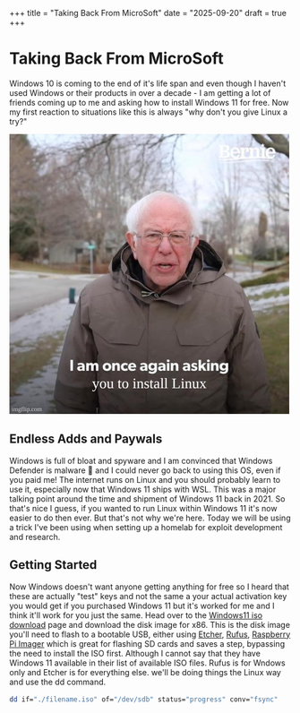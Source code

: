 +++
title = "Taking Back From MicroSoft"
date = "2025-09-20"
draft = true
+++

# Taking Back From MicroSoft

Windows 10 is coming to the end of it's life span and even though I haven't used Windows or their products in over a decade - I am getting a lot of friends coming up to me and asking how to install Windows 11 for free. Now my first reaction to situations like this is always "why don't you give Linux a try?"

![Bearnie-Linux](static/img/Bearnie-Linux.png)

## Endless Adds and Paywals

Windows is full of bloat and spyware and I am convinced that Windows Defender is malware 🤣 and I could never go back to using
this OS, even if you paid me! The internet runs on Linux and you should probably learn to use it, especially now that Windows 11 ships with WSL. This was a major talking point around the time and shipment of Windows 11 back in 2021. So that's nice I guess, if you wanted to run Linux within Windows 11 it's now easier to do then ever. But that's not why we're here. Today we will be using a trick I've been using when setting up a homelab for exploit development and research.

## Getting Started

Now Windows doesn't want anyone getting anything for free so I heard that these are actually "test" keys and not the same a your actual 
activation key you would get if you purchased Windows 11 but it's worked for me and I think it'll work for you just the same. Head over to the [Windows11 iso download](https://www.microsoft.com/en-us/software-download/windows11) page and download the disk image for x86. This is the disk image you'll need to flash to a bootable USB, either using [Etcher](https://etcher.balena.io/), [Rufus](https://rufus.ie/en/), [Raspberry Pi Imager](https://projects-raspberry.com/raspberry-pi-imager/) which is great for flashing SD cards and saves a step, bypassing the need to install the ISO first. Although I cannot say that they have Windows 11 available in their list of available ISO files. Rufus is for Wndows only and Etcher is for everything else. we'll be doing things the Linux way and use the dd command. 

```bash
dd if="./filename.iso" of="/dev/sdb" status="progress" conv="fsync"
```


